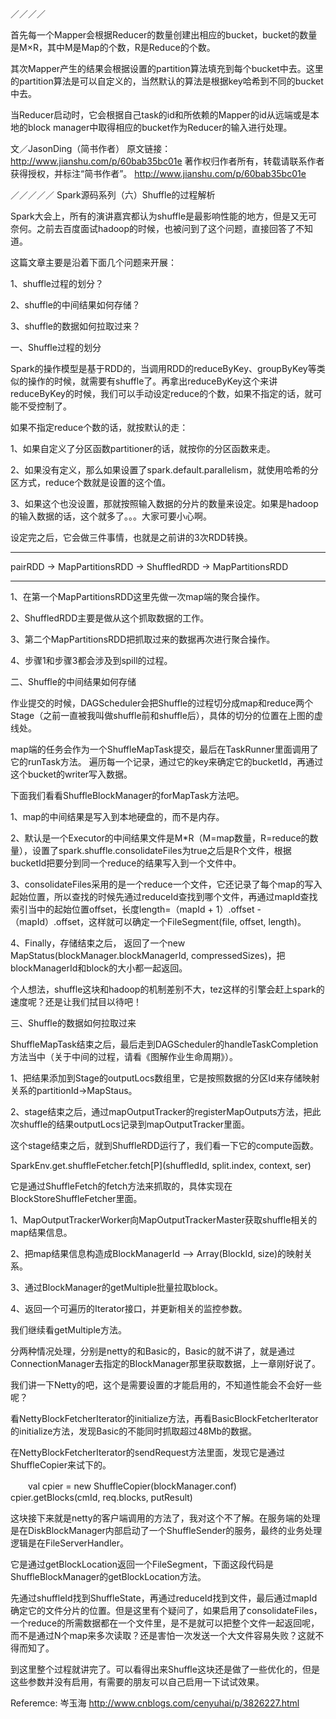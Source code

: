  ／／／／
  
 首先每一个Mapper会根据Reducer的数量创建出相应的bucket，bucket的数量是M×R，其中M是Map的个数，R是Reduce的个数。
 
其次Mapper产生的结果会根据设置的partition算法填充到每个bucket中去。这里的partition算法是可以自定义的，当然默认的算法是根据key哈希到不同的bucket中去。

当Reducer启动时，它会根据自己task的id和所依赖的Mapper的id从远端或是本地的block manager中取得相应的bucket作为Reducer的输入进行处理。

文／JasonDing（简书作者）
原文链接：http://www.jianshu.com/p/60bab35bc01e
著作权归作者所有，转载请联系作者获得授权，并标注“简书作者”。
http://www.jianshu.com/p/60bab35bc01e

／／／／／
 Spark源码系列（六）Shuffle的过程解析

Spark大会上，所有的演讲嘉宾都认为shuffle是最影响性能的地方，但是又无可奈何。之前去百度面试hadoop的时候，也被问到了这个问题，直接回答了不知道。

这篇文章主要是沿着下面几个问题来开展：

1、shuffle过程的划分？

2、shuffle的中间结果如何存储？

3、shuffle的数据如何拉取过来？

一、Shuffle过程的划分

Spark的操作模型是基于RDD的，当调用RDD的reduceByKey、groupByKey等类似的操作的时候，就需要有shuffle了。再拿出reduceByKey这个来讲 
reduceByKey的时候，我们可以手动设定reduce的个数，如果不指定的话，就可能不受控制了。 

如果不指定reduce个数的话，就按默认的走：

1、如果自定义了分区函数partitioner的话，就按你的分区函数来走。

2、如果没有定义，那么如果设置了spark.default.parallelism，就使用哈希的分区方式，reduce个数就是设置的这个值。

3、如果这个也没设置，那就按照输入数据的分片的数量来设定。如果是hadoop的输入数据的话，这个就多了。。。大家可要小心啊。

设定完之后，它会做三件事情，也就是之前讲的3次RDD转换。

-------    --------------     --------------   -------------- 
pairRDD -> MapPartitionsRDD -> ShuffledRDD -> MapPartitionsRDD
-------     --------------     --------------   -------------- 

1、在第一个MapPartitionsRDD这里先做一次map端的聚合操作。

2、ShuffledRDD主要是做从这个抓取数据的工作。

3、第二个MapPartitionsRDD把抓取过来的数据再次进行聚合操作。

4、步骤1和步骤3都会涉及到spill的过程。

二、Shuffle的中间结果如何存储

作业提交的时候，DAGScheduler会把Shuffle的过程切分成map和reduce两个Stage（之前一直被我叫做shuffle前和shuffle后），具体的切分的位置在上图的虚线处。

map端的任务会作为一个ShuffleMapTask提交，最后在TaskRunner里面调用了它的runTask方法。
遍历每一个记录，通过它的key来确定它的bucketId，再通过这个bucket的writer写入数据。

下面我们看看ShuffleBlockManager的forMapTask方法吧。 

1、map的中间结果是写入到本地硬盘的，而不是内存。

2、默认是一个Executor的中间结果文件是M*R（M=map数量，R=reduce的数量），设置了spark.shuffle.consolidateFiles为true之后是R个文件，根据bucketId把要分到同一个reduce的结果写入到一个文件中。

3、consolidateFiles采用的是一个reduce一个文件，它还记录了每个map的写入起始位置，所以查找的时候先通过reduceId查找到哪个文件，再通过mapId查找索引当中的起始位置offset，长度length=（mapId + 1）.offset -（mapId）.offset，这样就可以确定一个FileSegment(file, offset, length)。

4、Finally，存储结束之后， 返回了一个new MapStatus(blockManager.blockManagerId, compressedSizes)，把blockManagerId和block的大小都一起返回。

个人想法，shuffle这块和hadoop的机制差别不大，tez这样的引擎会赶上spark的速度呢？还是让我们拭目以待吧！

三、Shuffle的数据如何拉取过来

ShuffleMapTask结束之后，最后走到DAGScheduler的handleTaskCompletion方法当中（关于中间的过程，请看《图解作业生命周期》）。
 
1、把结果添加到Stage的outputLocs数组里，它是按照数据的分区Id来存储映射关系的partitionId->MapStaus。

2、stage结束之后，通过mapOutputTracker的registerMapOutputs方法，把此次shuffle的结果outputLocs记录到mapOutputTracker里面。

这个stage结束之后，就到ShuffleRDD运行了，我们看一下它的compute函数。

SparkEnv.get.shuffleFetcher.fetch[P](shuffledId, split.index, context, ser)

它是通过ShuffleFetch的fetch方法来抓取的，具体实现在BlockStoreShuffleFetcher里面。
 

1、MapOutputTrackerWorker向MapOutputTrackerMaster获取shuffle相关的map结果信息。

2、把map结果信息构造成BlockManagerId --> Array(BlockId, size)的映射关系。

3、通过BlockManager的getMultiple批量拉取block。

4、返回一个可遍历的Iterator接口，并更新相关的监控参数。

我们继续看getMultiple方法。
 
分两种情况处理，分别是netty的和Basic的，Basic的就不讲了，就是通过ConnectionManager去指定的BlockManager那里获取数据，上一章刚好说了。

我们讲一下Netty的吧，这个是需要设置的才能启用的，不知道性能会不会好一些呢？

看NettyBlockFetcherIterator的initialize方法，再看BasicBlockFetcherIterator的initialize方法，发现Basic的不能同时抓取超过48Mb的数据。
 

在NettyBlockFetcherIterator的sendRequest方法里面，发现它是通过ShuffleCopier来试下的。

　　val cpier = new ShuffleCopier(blockManager.conf)
   cpier.getBlocks(cmId, req.blocks, putResult)

这块接下来就是netty的客户端调用的方法了，我对这个不了解。在服务端的处理是在DiskBlockManager内部启动了一个ShuffleSender的服务，最终的业务处理逻辑是在FileServerHandler。

它是通过getBlockLocation返回一个FileSegment，下面这段代码是ShuffleBlockManager的getBlockLocation方法。
 

先通过shuffleId找到ShuffleState，再通过reduceId找到文件，最后通过mapId确定它的文件分片的位置。但是这里有个疑问了，如果启用了consolidateFiles，一个reduce的所需数据都在一个文件里，是不是就可以把整个文件一起返回呢，而不是通过N个map来多次读取？还是害怕一次发送一个大文件容易失败？这就不得而知了。

到这里整个过程就讲完了。可以看得出来Shuffle这块还是做了一些优化的，但是这些参数并没有启用，有需要的朋友可以自己启用一下试试效果。

 

 
Referemce:
岑玉海 http://www.cnblogs.com/cenyuhai/p/3826227.html

 
